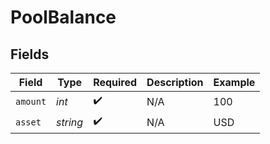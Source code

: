 # PoolBalance


## Fields

| Field              | Type               | Required           | Description        | Example            |
| ------------------ | ------------------ | ------------------ | ------------------ | ------------------ |
| `amount`           | *int*              | :heavy_check_mark: | N/A                | 100                |
| `asset`            | *string*           | :heavy_check_mark: | N/A                | USD                |